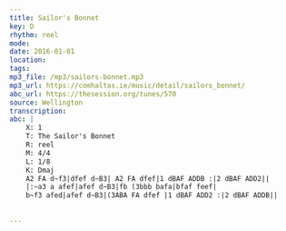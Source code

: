 ```yaml
---
title: Sailor's Bonnet
key: D
rhythm: reel
mode: 
date: 2016-01-01
location:
tags: 
mp3_file: /mp3/sailors-bonnet.mp3
mp3_url: https://comhaltas.ie/music/detail/sailors_bonnet/
abc_url: https://thesession.org/tunes/570
source: Wellington
transcription: 
abc: |
    X: 1
    T: The Sailor's Bonnet
    R: reel
    M: 4/4
    L: 1/8
    K: Dmaj
    A2 FA d~f3|dfef d~B3| A2 FA dfef|1 dBAF ADDB :|2 dBAF ADD2||
    |:~a3 a afef|afef d~B3|fb (3bbb bafa|bfaf feef|
    b~f3 afed|afef d~B3|(3ABA FA dfef |1 dBAF ADD2 :|2 dBAF ADDB||
    
    
---
```


